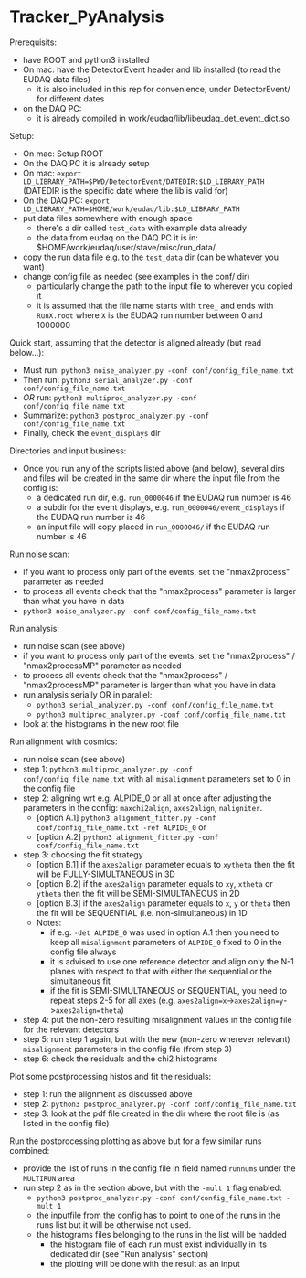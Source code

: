 # Tracker_PyAnalysis

Prerequisits:
- have ROOT and python3 installed
- On mac: have the DetectorEvent header and lib installed (to read the EUDAQ data files)
  - it is also included in this rep for convenience, under DetectorEvent/ for different dates
- on the DAQ PC:
  - it is already compiled in work/eudaq/lib/libeudaq_det_event_dict.so

Setup:
- On mac: Setup ROOT
- On the DAQ PC it is already setup
- On mac: `export LD_LIBRARY_PATH=$PWD/DetectorEvent/DATEDIR:$LD_LIBRARY_PATH` (DATEDIR is the specific date where the lib is valid for)
- On the DAQ PC: `export LD_LIBRARY_PATH=$HOME/work/eudaq/lib:$LD_LIBRARY_PATH`
- put data files somewhere with enough space
  - there's a dir called `test_data` with example data already
  - the data from eudaq on the DAQ PC it is in: $HOME/work/eudaq/user/stave/misc/run_data/
- copy the run data file e.g. to the `test_data` dir (can be whatever you want)
- change config file as needed (see examples in the conf/ dir)
  - particularly change the path to the input file to wherever you copied it
  - it is assumed that the file name starts with `tree_` and ends with `RunX.root` where `X` is the EUDAQ run number between 0 and 1000000

Quick start, assuming that the detector is aligned already (but read below...):
- Must run:  `python3 noise_analyzer.py -conf conf/config_file_name.txt`
- Then run:  `python3 serial_analyzer.py -conf conf/config_file_name.txt`
- *OR* run:  `python3 multiproc_analyzer.py -conf conf/config_file_name.txt`
- Summarize: `python3 postproc_analyzer.py -conf conf/config_file_name.txt`
- Finally, check the `event_displays` dir

Directories and input business:
- Once you run any of the scripts listed above (and below), several dirs and files will be created in the same dir where the input file from the config is:
  - a dedicated run dir, e.g. `run_0000046` if the EUDAQ run number is 46
  - a subdir for the event displays, e.g. `run_0000046/event_displays` if the EUDAQ run number is 46
  - an input file will copy placed in `run_0000046/` if the EUDAQ run number is 46

Run noise scan:
- if you want to process only part of the events, set the "nmax2process" parameter as needed
- to process all events check that the "nmax2process" parameter is larger than what you have in data
- `python3 noise_analyzer.py -conf conf/config_file_name.txt`

Run analysis:
- run noise scan (see above)
- if you want to process only part of the events, set the "nmax2process" / "nmax2processMP" parameter as needed
- to process all events check that the "nmax2process" / "nmax2processMP" parameter is larger than what you have in data
- run analysis serially OR in parallel:
  - `python3 serial_analyzer.py -conf conf/config_file_name.txt`
  - `python3 multiproc_analyzer.py -conf conf/config_file_name.txt`
- look at the histograms in the new root file

Run alignment with cosmics:
- run noise scan (see above)
- step 1: `python3 multiproc_analyzer.py -conf conf/config_file_name.txt` with all `misalignment` parameters set to 0 in the config file
- step 2: aligning wrt e.g. ALPIDE_0 or all at once after adjusting the parameters in the config: `maxchi2align`, `axes2align`, `naligniter`.
  - [option A.1] `python3 alignment_fitter.py -conf conf/config_file_name.txt -ref ALPIDE_0` or
  - [option A.2] `python3 alignment_fitter.py -conf conf/config_file_name.txt`
- step 3: choosing the fit strategy
  - [option B.1] if the `axes2align` parameter equals to `xytheta` then the fit will be FULLY-SIMULTANEOUS in 3D
  - [option B.2] if the `axes2align` parameter equals to `xy`, `xtheta` or `ytheta` then the fit will be SEMI-SIMULTANEOUS in 2D
  - [option B.3] if the `axes2align` parameter equals to `x`, `y` or `theta` then the fit will be SEQUENTIAL (i.e. non-simultaneous) in 1D
  - Notes:
    - if e.g. `-det ALPIDE_0` was used in option A.1 then you need to keep all `misalignment` parameters of `ALPIDE_0` fixed to 0 in the config file always
	 - it is advised to use one reference detector and align only the N-1 planes with respect to that with either the sequential or the simultaneous fit
	 - if the fit is SEMI-SIMULTANEOUS or SEQUENTIAL, you need to repeat steps 2-5 for all axes (e.g. `axes2align=x`->`axes2align=y`->`axes2align=theta`)
- step 4: put the non-zero resulting misalignment values in the config file for the relevant detectors
- step 5: run step 1 again, but with the new (non-zero wherever relevant) `misalignment` parameters in the config file (from step 3)
- step 6: check the residuals and the chi2 histograms

Plot some postprocessing histos and fit the residuals:
- step 1: run the alignment as discussed above
- step 2: `python3 postproc_analyzer.py -conf conf/config_file_name.txt`
- step 3: look at the pdf file created in the dir where the root file is (as listed in the config file)

Run the postprocessing plotting as above but for a few similar runs combined:
- provide the list of runs in the config file in field named `runnums` under the `MULTIRUN` area
- run step 2 as in the section above, but with the `-mult 1` flag enabled:
  - `python3 postproc_analyzer.py -conf conf/config_file_name.txt -mult 1`
  - the inputfile from the config has to point to one of the runs in the runs list but it will be otherwise not used.
  - the histograms files belonging to the runs in the list will be hadded
     - the histogram file of each run must exist individually in its dedicated dir (see "Run analysis" section)
	  - the plotting will be done with the result as an input